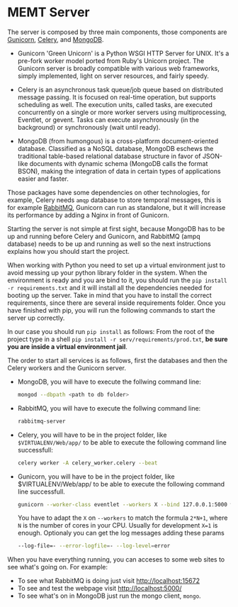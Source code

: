 # MEMT Server

The server is composed by three main components, those components are [Gunicorn](http://gunicorn.org/), [Celery](http://www.celeryproject.org/), and [MongoDB](https://www.mongodb.org/).

- Gunicorn 'Green Unicorn' is a Python WSGI HTTP Server for UNIX. It's a pre-fork worker model ported from Ruby's Unicorn project. The Gunicorn server is broadly compatible with various web frameworks, simply implemented, light on server resources, and fairly speedy.

- Celery is an asynchronous task queue/job queue based on distributed message passing. It is focused on real-time operation, but supports scheduling as well.
The execution units, called tasks, are executed concurrently on a single or more worker servers using multiprocessing, Eventlet, or gevent. Tasks can execute asynchronously (in the background) or synchronously (wait until ready).

- MongoDB (from humongous) is a cross-platform document-oriented database. Classified as a NoSQL database, MongoDB eschews the traditional table-based relational database structure in favor of JSON-like documents with dynamic schema (MongoDB calls the format BSON), making the integration of data in certain types of applications easier and faster.

Those packages have some dependencies on other technologies, for example, Celery needs `amqp` database to store temporal messages, this is for example [RabbitMQ](https://www.rabbitmq.com/), Gunicorn can run as standalone, but it will increase its performance by adding a Nginx in front of Gunicorn.

Starting the server is not simple at first sight, because MongoDB has to be up and running before Celery and Gunicorn, and RabbitMQ (ampq database) needs to be up and running as well so the next instructions explains how you should start the project.

When working with Python you need to set up a virtual environment just to avoid messing up your python library folder in the system. When the environment is ready and you are bind to it, you should run the `pip install -r requirements.txt` and it will install all the dependencies needed for booting up the server. Take in mind that you have to install the correct requirements, since there are several inside requirements folder. Once you have finished with pip, you will run the following commands to start the server up correctly.

In our case you should run `pip install` as follows: From the root of the project type in a shell `pip install -r serv/requirements/prod.txt`, **be sure you are inside a virtual environment jail**.

The order to start all services is as follows, first the databases and then the Celery workers and the Gunicorn server.
- MongoDB, you will have to execute the follwing command line:
    ```sh
    mongod --dbpath <path to db folder>
    ```

- RabbitMQ, you will have to execute the follwing command line:
    ```sh
    rabbitmq-server
    ```

- Celery, you will have to be in the project folder, like `$VIRTUALENV/Web/app/` to be able to execute the following command line successfull:
    ```sh
    celery worker -A celery_worker.celery --beat
    ```

- Gunicorn, you will have to be in the project folder, like $VIRTUALENV/Web/app/ to be able to execute the following command line successfull.
    ```sh
    gunicorn --worker-class eventlet --workers X --bind 127.0.0.1:5000 wsgi
    ```
    You have to adapt the `X` on `--workers` to match the formula `2*N+1`, where `N` is the number of cores in your CPU. Usually for development `X=1` is enough.
    Optionaly you can get the log messages adding these params
    ```sh
    --log-file=- --error-logfile=- --log-level=error
    ```

When you have everything running, you can acceses to some web sites to see what's going on. For example:

- To see what RabbitMQ is doing just visit [http://localhost:15672](http://localhost:15672)
- To see and test the webpage visit [http://localhost:5000/](http://localhost:5000/)
- To see what's on in MongoDB just run the mongo client, `mongo`.

